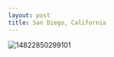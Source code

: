 ```yaml
---
layout: post
title: San Diego, California
---
```


![14822850299101](https://user-images.githubusercontent.com/26464535/29258413-6091e722-80f4-11e7-97a5-39645b405b93.jpg)
